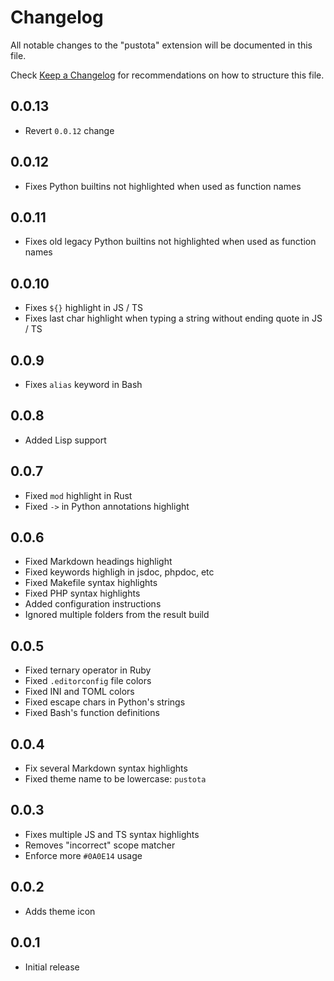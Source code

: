# Changelog

All notable changes to the "pustota" extension will be documented in this file.

Check [Keep a Changelog](http://keepachangelog.com/) for recommendations on how to structure this file.

## 0.0.13

- Revert `0.0.12` change

## 0.0.12

- Fixes Python builtins not highlighted when used as function names

## 0.0.11

- Fixes old legacy Python builtins not highlighted when used as function names

## 0.0.10

- Fixes `${}` highlight in JS / TS
- Fixes last char highlight when typing a string without ending quote in JS / TS

## 0.0.9

- Fixes `alias` keyword in Bash

## 0.0.8

- Added Lisp support

## 0.0.7

- Fixed `mod` highlight in Rust
- Fixed `->` in Python annotations highlight

## 0.0.6

- Fixed Markdown headings highlight
- Fixed keywords highligh in jsdoc, phpdoc, etc
- Fixed Makefile syntax highlights
- Fixed PHP syntax highlights
- Added configuration instructions
- Ignored multiple folders from the result build

## 0.0.5

- Fixed ternary operator in Ruby
- Fixed `.editorconfig` file colors
- Fixed INI and TOML colors
- Fixed escape chars in Python's strings
- Fixed Bash's function definitions

## 0.0.4

- Fix several Markdown syntax highlights
- Fixed theme name to be lowercase: `pustota`

## 0.0.3

- Fixes multiple JS and TS syntax highlights
- Removes "incorrect" scope matcher
- Enforce more `#0A0E14` usage

## 0.0.2

- Adds theme icon

## 0.0.1

- Initial release
